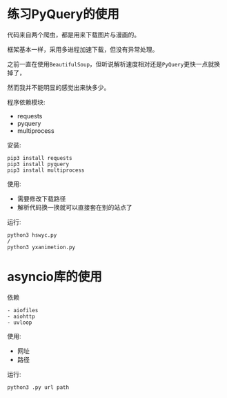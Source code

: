 # 练习PyQuery的使用

代码来自两个爬虫，都是用来下载图片与漫画的。

框架基本一样，采用多进程加速下载，但没有异常处理。

之前一直在使用`BeautifulSoup`，但听说解析速度相对还是`PyQuery`更快一点就换掉了，

然而我并不能明显的感觉出来快多少。

程序依赖模块:
- requests
- pyquery
- multiprocess

安装:
```
pip3 install requests
pip3 install pyquery
pip3 install multiprocess
```

使用:
- 需要修改下载路径
- 解析代码换一换就可以直接套在别的站点了

运行:
```
python3 hswyc.py
/
python3 yxanimetion.py
```

# asyncio库的使用
依赖
```
- aiofiles
- aiohttp
- uvloop
```
使用:
- 网址
- 路径

运行:
```
python3 .py url path
```

